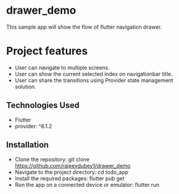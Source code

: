 # drawer_demo

This sample app will show the flow of flutter navigation drawer. 

# Project features

- User can navigate to multiple screens.
- User can show the current selected index on navigationbar title.
- User can share the transitions using Provider state management solution.

## Technologies Used
- Flutter
- provider: ^6.1.2

## Installation

- Clone the repository: git clone https://github.com/rajeevdubey1/drawer_demo
- Navigate to the project directory: cd todo_app
- Install the required packages: flutter pub get
- Run the app on a connected device or emulator: flutter run